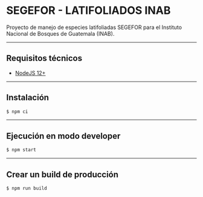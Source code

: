 # SEGEFOR - LATIFOLIADOS INAB

Proyecto de manejo de especies latifoliadas SEGEFOR para el Instituto Nacional de Bosques de Guatemala (INAB).

---
## Requisitos técnicos

* [NodeJS 12+](https://nodejs.org/en/)

--- 
## Instalación


```bash
$ npm ci 
```

---
## Ejecución en modo developer

```bash
$ npm start 
```

---
## Crear un build de producción

```bash
$ npm run build 
```